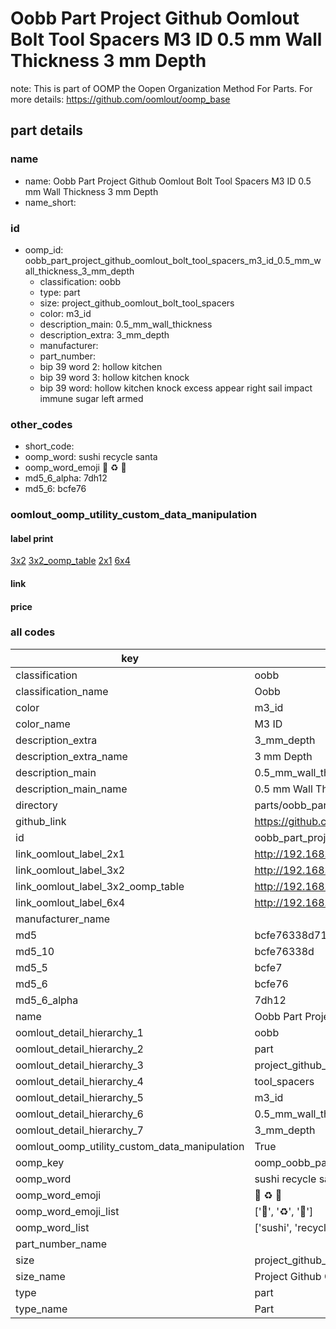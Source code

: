 # Oobb Part Project Github Oomlout Bolt Tool Spacers M3 ID 0.5 mm Wall Thickness 3 mm Depth  

note: This is part of OOMP the Oopen Organization Method For Parts. For more details: https://github.com/oomlout/oomp_base

##  part details
  







### name
* name: Oobb Part Project Github Oomlout Bolt Tool Spacers M3 ID 0.5 mm Wall Thickness 3 mm Depth
* name_short: 
### id
* oomp_id: oobb_part_project_github_oomlout_bolt_tool_spacers_m3_id_0.5_mm_wall_thickness_3_mm_depth
  * classification: oobb
  * type: part
  * size: project_github_oomlout_bolt_tool_spacers
  * color: m3_id
  * description_main: 0.5_mm_wall_thickness
  * description_extra: 3_mm_depth
  * manufacturer: 
  * part_number: 
  * bip 39 word 2: hollow kitchen
  * bip 39 word 3: hollow kitchen knock
  * bip 39 word: hollow kitchen knock excess appear right sail impact immune sugar left armed

### other_codes
* short_code: 
* oomp_word: sushi recycle santa
* oomp_word_emoji :sushi: :recycle: :santa:
* md5_6_alpha: 7dh12
* md5_6: bcfe76






### oomlout_oomp_utility_custom_data_manipulation
#### label print
[3x2](http://192.168.1.245:1112/?label=oomp%207dh12)
[3x2_oomp_table](http://192.168.1.108:1112/?label=oomp%207dh12)
[2x1](http://192.168.1.242:1112/?label=oomp%207dh12)
[6x4](http://192.168.1.55:1112/?label=oomp%207dh12)    

#### link

                              

#### price







### all codes 
| key | value |  
| --- | --- |  
| classification | oobb |  
| classification_name | Oobb |  
| color | m3_id |  
| color_name | M3 ID |  
| description_extra | 3_mm_depth |  
| description_extra_name | 3 mm Depth |  
| description_main | 0.5_mm_wall_thickness |  
| description_main_name | 0.5 mm Wall Thickness |  
| directory | parts/oobb_part_project_github_oomlout_bolt_tool_spacers_m3_id_0.5_mm_wall_thickness_3_mm_depth |  
| github_link | https://github.com/oomlout/oomlout_oomp_part_src/tree/main/parts/oobb_part_project_github_oomlout_bolt_tool_spacers_m3_id_0.5_mm_wall_thickness_3_mm_depth |  
| id | oobb_part_project_github_oomlout_bolt_tool_spacers_m3_id_0.5_mm_wall_thickness_3_mm_depth |  
| link_oomlout_label_2x1 | http://192.168.1.242:1112/?label=oomp%207dh12 |  
| link_oomlout_label_3x2 | http://192.168.1.245:1112/?label=oomp%207dh12 |  
| link_oomlout_label_3x2_oomp_table | http://192.168.1.108:1112/?label=oomp%207dh12 |  
| link_oomlout_label_6x4 | http://192.168.1.55:1112/?label=oomp%207dh12 |  
| manufacturer_name |  |  
| md5 | bcfe76338d71d7c6e70544e8f79ec367 |  
| md5_10 | bcfe76338d |  
| md5_5 | bcfe7 |  
| md5_6 | bcfe76 |  
| md5_6_alpha | 7dh12 |  
| name | Oobb Part Project Github Oomlout Bolt Tool Spacers M3 ID 0.5 mm Wall Thickness 3 mm Depth |  
| oomlout_detail_hierarchy_1 | oobb |  
| oomlout_detail_hierarchy_2 | part |  
| oomlout_detail_hierarchy_3 | project_github_bolt |  
| oomlout_detail_hierarchy_4 | tool_spacers |  
| oomlout_detail_hierarchy_5 | m3_id |  
| oomlout_detail_hierarchy_6 | 0.5_mm_wall_thickness |  
| oomlout_detail_hierarchy_7 | 3_mm_depth |  
| oomlout_oomp_utility_custom_data_manipulation | True |  
| oomp_key | oomp_oobb_part_project_github_oomlout_bolt_tool_spacers_m3_id_0.5_mm_wall_thickness_3_mm_depth |  
| oomp_word | sushi recycle santa |  
| oomp_word_emoji | :sushi: :recycle: :santa: |  
| oomp_word_emoji_list | [':sushi:', ':recycle:', ':santa:'] |  
| oomp_word_list | ['sushi', 'recycle', 'santa'] |  
| part_number_name |  |  
| size | project_github_oomlout_bolt_tool_spacers |  
| size_name | Project Github Oomlout Bolt Tool Spacers |  
| type | part |  
| type_name | Part |  
